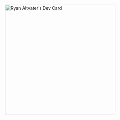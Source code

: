 <a href="https://app.daily.dev/ryanaltvater"><img src="https://api.daily.dev/devcards/v2/qNR7GK_W9.png?r=vjc&type=default" width="356" alt="Ryan Altvater's Dev Card"/></a>
